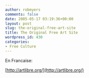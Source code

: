 ```yaml
---
author: robmyers
comments: false
date: 2005-05-17 03:19:36+00:00
layout: post
slug: the-original-free-art-site
title: The Original Free Art Site
wordpress_id: 430
categories:
- Free Culture
---
```


En Francaise:  
  
[http://artlibre.org/](http://artlibre.org/)

  


